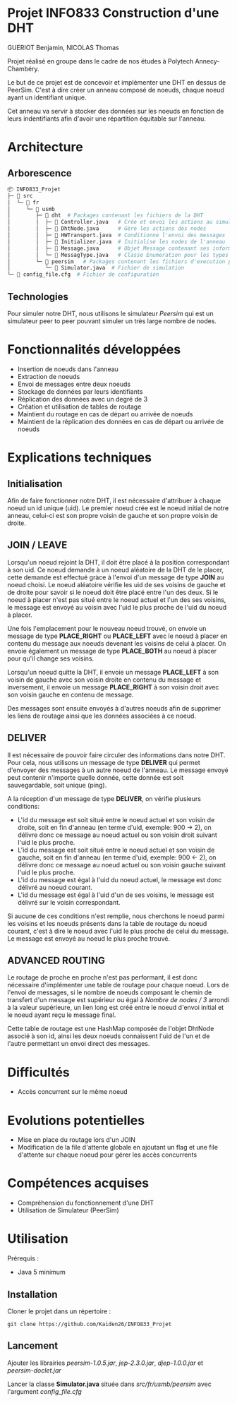 # Projet INFO833 Construction d'une DHT
GUERIOT Benjamin, NICOLAS Thomas

Projet réalisé en groupe dans le cadre de nos études à Polytech Annecy-Chambéry. 

Le but de ce projet est de concevoir et implémenter une DHT en dessus de PeerSim. C'est à dire créer un anneau composé de noeuds, chaque noeud ayant un identifiant unique.

Cet anneau va servir à stocker des données sur les noeuds en fonction de leurs indentifiants afin d'avoir une répartition équitable sur l'anneau.

# Architecture

## Arborescence

```python
📦 INFO833_Projet
├─ 📁 src
│  └─ 📁 fr
│     └─ 📁 usmb
│        ├─ 📁 dht  # Packages contenant les fichiers de la DHT
│        │  ├─ 📝 Controller.java   # Crée et envoi les actions au simulateur
│        │  ├─ 📝 DhtNode.java      # Gère les actions des nodes
│        │  ├─ 📝 HWTransport.java  # Conditionne l'envoi des messages
│        │  ├─ 📝 Initializer.java  # Initialise les nodes de l'anneau
│        │  ├─ 📝 Message.java      # Objet Message contenant ses informations
│        │  └─ 📝 MessagType.java   # Classe Enumeration pour les types de messages
│        └─ 📁 peersim   # Packages contenant les fichiers d'execution peersim
│           └─ 📝 Simulator.java  # Fichier de simulation
└─ 📝 config_file.cfg  # Fichier de configuration
```

## Technologies

Pour simuler notre DHT, nous utilisons le simulateur *Peersim* qui est un simulateur peer to peer pouvant simuler un très large nombre de nodes.

# Fonctionnalités développées

- Insertion de noeuds dans l'anneau
- Extraction de noeuds
- Envoi de messages entre deux noeuds
- Stockage de données par leurs identifiants
- Réplication des données avec un degré de 3
- Création et utilisation de tables de routage
- Maintient du routage en cas de départ ou arrivée de noeuds
- Maintient de la réplication des données en cas de départ ou arrivée de noeuds

# Explications techniques

## Initialisation

Afin de faire fonctionner notre DHT, il est nécessaire d'attribuer à chaque noeud un id unique (uid). Le premier noeud crée est le noeud initial de notre anneau, celui-ci est son propre voisin de gauche et son propre voisin de droite.

## JOIN / LEAVE

Lorsqu'un noeud rejoint la DHT, il doit être placé à la position correspondant à son uid. Ce noeud demande à un noeud aléatoire de la DHT de le placer, cette demande est effectué gràce à l'envoi d'un message de type **JOIN** au noeud choisi.
Le noeud aléatoire vérifie les uid de ses voisins de gauche et de droite pour savoir si le noeud doit être placé entre l'un des deux. Si le noeud à placer n'est pas situé entre le noeud actuel et l'un des ses voisins, le message est envoyé au voisin avec l'uid le plus proche de l'uid du noeud à placer.

Une fois l'emplacement pour le nouveau noeud trouvé, on envoie un message de type **PLACE_RIGHT** ou **PLACE_LEFT** avec le noeud à placer en contenu du message aux noeuds devenant les voisins de celui à placer. On envoie également un message de type **PLACE_BOTH** au noeud à placer pour qu'il change ses voisins.

Lorsqu'un noeud quitte la DHT, il envoie un message **PLACE_LEFT** à son voisin de gauche avec son voisin droite en contenu du message et inversement, il envoie un message **PLACE_RIGHT** à son voisin droit avec son voisin gauche en contenu de message.

Des messages sont ensuite envoyés à d'autres noeuds afin de supprimer les liens de routage ainsi que les données associées à ce noeud.

## DELIVER

Il est nécessaire de pouvoir faire circuler des informations dans notre DHT. Pour cela, nous utilisons un message de type **DELIVER** qui permet d'envoyer des messages à un autre noeud de l'anneau. Le message envoyé peut contenir n'importe quelle donnée, cette donnée est soit sauvegardable, soit unique (ping).

A la réception d'un message de type **DELIVER**, on vérifie plusieurs conditions: 

- L'id du message est soit situé entre le noeud actuel et son voisin de droite, soit en fin d'anneau (en terme d'uid, exemple: 900 -> 2), on délivre donc ce message au noeud actuel ou son voisin droit suivant l'uid le plus proche.
- L'id du message est soit situé entre le noeud actuel et son voisin de gauche, soit en fin d'anneau (en terme d'uid, exemple: 900 <- 2), on délivre donc ce message au noeud actuel ou son voisin gauche suivant l'uid le plus proche.
- L'id du message est égal à l'uid du noeud actuel, le message est donc délivré au noeud courant.
- L'id du message est égal à l'uid d'un de ses voisins, le message est délivré sur le voisin correspondant.

Si aucune de ces conditions n'est remplie, nous cherchons le noeud parmi les voisins et les noeuds présents dans la table de routage du noeud courant, c'est à dire le noeud avec l'uid le plus proche de celui du message. Le message est envoyé au noeud le plus proche trouvé.

## ADVANCED ROUTING

Le routage de proche en proche n'est pas performant, il est donc nécessaire d'implémenter une table de routage pour chaque noeud. Lors de l'envoi de messages, si le nombre de noeuds composant le chemin de transfert d'un message est supérieur ou égal à *Nombre de nodes / 3* arrondi à la valeur supérieure, un lien long est créé entre le noeud d'envoi initial et le noeud ayant reçu le message final. 

Cette table de routage est une HashMap composée de l'objet DhtNode associé à son id, ainsi les deux noeuds connaissent l'uid de l'un et de l'autre permettant un envoi direct des messages.

# Difficultés

 - Accès concurrent sur le même noeud

# Evolutions potentielles

- Mise en place du routage lors d'un JOIN
- Modification de la file d'attente globale en ajoutant un flag et une file d'attente sur chaque noeud pour gérer les accès concurrents

# Compétences acquises

- Compréhension du fonctionnement d'une DHT
- Utilisation de Simulateur (PeerSim)

# Utilisation

Prérequis :
- Java 5 minimum

## Installation

Cloner le projet dans un répertoire :

`git clone https://github.com/Kaiden26/INFO833_Projet`

## Lancement

Ajouter les librairies *peersim-1.0.5.jar*, *jep-2.3.0.jar*, *djep-1.0.0.jar* et *peersim-doclet.jar*

Lancer la classe **Simulator.java** située dans *src/fr/usmb/peersim* avec l'argument *config_file.cfg*
